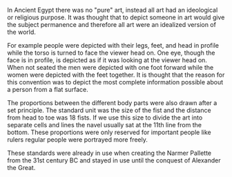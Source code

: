 In Ancient Egypt there was no "pure" art, instead all art had an ideological or religious purpose. It was thought that to depict someone in art would give the subject permanence and therefore all art were an idealized version of the world.

For example people were depicted with their legs, feet, and head in profile while the torso is turned to face the viewer head on. One eye, though the face is in profile, is depicted as if it was looking at the viewer head on. When not seated the men were depicted with one foot forward while the women were depicted with the feet together.  It is thought that the reason for this convention was to depict the most complete information possible about a person from a flat surface.

The proportions between the different body parts were also drawn after a set principle. The standard unit was the size of the fist and the distance from head to toe was 18 fists. If we use this size to divide the art into separate cells and lines the navel usually sat at the 11th line from the bottom. These proportions were only reserved for important people like rulers regular people were portrayed more freely.

These standards were already in use when creating the Narmer Pallette from the 31st century BC and stayed in use until the conquest of Alexander the Great.
